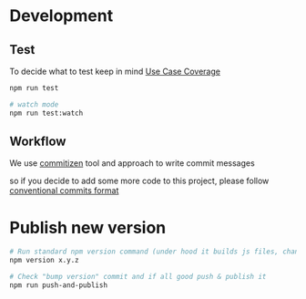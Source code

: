 # Development

## Test
To decide what to test keep in mind [Use Case Coverage](https://kentcdodds.com/blog/how-to-know-what-to-test)

```bash
npm run test

# watch mode
npm run test:watch
```

## Workflow
We use [commitizen](https://github.com/commitizen/cz-cli) tool and approach to write commit messages

so if you decide to add some more code to this project,
please follow [conventional commits format](https://www.conventionalcommits.org/en/v1.0.0-beta.3/)

# Publish new version

```bash
# Run standard npm version command (under hood it builds js files, changelog and add them to release commit
npm version x.y.z

# Check "bump version" commit and if all good push & publish it
npm run push-and-publish
```